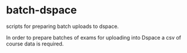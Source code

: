 batch-dspace
============

scripts for preparing batch uploads to dspace.

In order to prepare batches of exams for uploading into Dspace a csv of course data is required.
